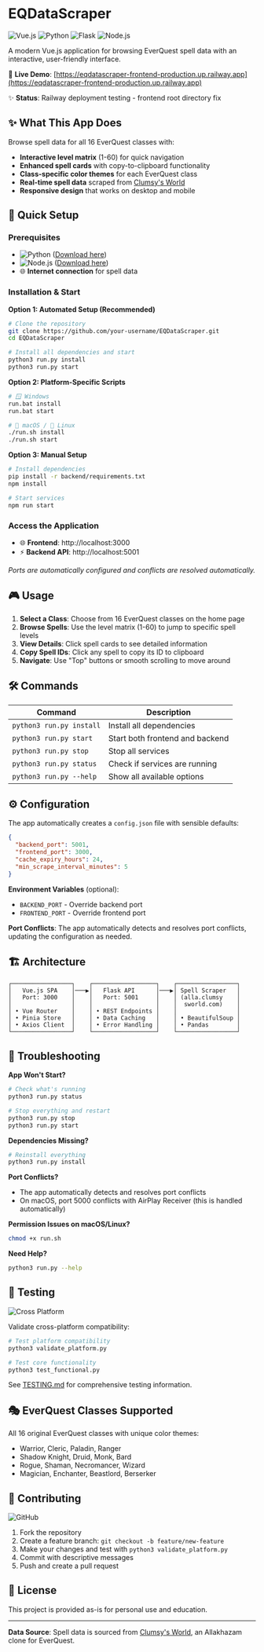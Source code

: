 # EQDataScraper

![Vue.js](https://img.shields.io/badge/Vue.js-4FC08D?style=for-the-badge&logo=vue.js&logoColor=white)
![Python](https://img.shields.io/badge/Python-3776AB?style=for-the-badge&logo=python&logoColor=white)
![Flask](https://img.shields.io/badge/Flask-000000?style=for-the-badge&logo=flask&logoColor=white)
![Node.js](https://img.shields.io/badge/Node.js-339933?style=for-the-badge&logo=node.js&logoColor=white)

A modern Vue.js application for browsing EverQuest spell data with an interactive, user-friendly interface.

🚀 **Live Demo**: [https://eqdatascraper-frontend-production.up.railway.app](https://eqdatascraper-frontend-production.up.railway.app)

✨ **Status**: Railway deployment testing - frontend root directory fix

## ✨ What This App Does

Browse spell data for all 16 EverQuest classes with:
- **Interactive level matrix** (1-60) for quick navigation
- **Enhanced spell cards** with copy-to-clipboard functionality  
- **Class-specific color themes** for each EverQuest class
- **Real-time spell data** scraped from [Clumsy's World](https://alla.clumsysworld.com/)
- **Responsive design** that works on desktop and mobile

## 🚀 Quick Setup

### Prerequisites
- ![Python](https://img.shields.io/badge/Python_3.8+-3776AB?style=flat-square&logo=python&logoColor=white) ([Download here](https://www.python.org/downloads/))
- ![Node.js](https://img.shields.io/badge/Node.js_16+-339933?style=flat-square&logo=node.js&logoColor=white) ([Download here](https://nodejs.org/))
- 🌐 **Internet connection** for spell data

### Installation & Start

**Option 1: Automated Setup (Recommended)**
```bash
# Clone the repository
git clone https://github.com/your-username/EQDataScraper.git
cd EQDataScraper

# Install all dependencies and start
python3 run.py install
python3 run.py start
```

**Option 2: Platform-Specific Scripts**
```bash
# 🪟 Windows
run.bat install
run.bat start

# 🍎 macOS / 🐧 Linux  
./run.sh install
./run.sh start
```

**Option 3: Manual Setup**
```bash
# Install dependencies
pip install -r backend/requirements.txt
npm install

# Start services
npm run start
```

### Access the Application
- 🌐 **Frontend**: http://localhost:3000
- ⚡ **Backend API**: http://localhost:5001

*Ports are automatically configured and conflicts are resolved automatically.*

## 🎮 Usage

1. **Select a Class**: Choose from 16 EverQuest classes on the home page
2. **Browse Spells**: Use the level matrix (1-60) to jump to specific spell levels
3. **View Details**: Click spell cards to see detailed information
4. **Copy Spell IDs**: Click any spell to copy its ID to clipboard
5. **Navigate**: Use "Top" buttons or smooth scrolling to move around

## 🛠️ Commands

| Command | Description |
|---------|-------------|
| `python3 run.py install` | Install all dependencies |
| `python3 run.py start` | Start both frontend and backend |
| `python3 run.py stop` | Stop all services |
| `python3 run.py status` | Check if services are running |
| `python3 run.py --help` | Show all available options |

## ⚙️ Configuration

The app automatically creates a `config.json` file with sensible defaults:

```json
{
  "backend_port": 5001,
  "frontend_port": 3000,
  "cache_expiry_hours": 24,
  "min_scrape_interval_minutes": 5
}
```

**Environment Variables** (optional):
- `BACKEND_PORT` - Override backend port
- `FRONTEND_PORT` - Override frontend port

**Port Conflicts**: The app automatically detects and resolves port conflicts, updating the configuration as needed.

## 🏗️ Architecture

```
┌─────────────────┐    ┌──────────────────┐    ┌─────────────────┐
│   Vue.js SPA    │───▶│   Flask API      │───▶│ Spell Scraper   │
│   Port: 3000    │    │   Port: 5001     │    │ (alla.clumsy    │
│                 │    │                  │    │  sworld.com)    │
│ • Vue Router    │    │ • REST Endpoints │    │                 │
│ • Pinia Store   │    │ • Data Caching   │    │ • BeautifulSoup │
│ • Axios Client  │    │ • Error Handling │    │ • Pandas        │
└─────────────────┘    └──────────────────┘    └─────────────────┘
```

## 🐛 Troubleshooting

**App Won't Start?**
```bash
# Check what's running
python3 run.py status

# Stop everything and restart
python3 run.py stop
python3 run.py start
```

**Dependencies Missing?**
```bash
# Reinstall everything
python3 run.py install
```

**Port Conflicts?**
- The app automatically detects and resolves port conflicts
- On macOS, port 5000 conflicts with AirPlay Receiver (this is handled automatically)

**Permission Issues on macOS/Linux?**
```bash
chmod +x run.sh
```

**Need Help?**
```bash
python3 run.py --help
```

## 🧪 Testing

![Cross Platform](https://img.shields.io/badge/Cross_Platform-Windows%20%7C%20macOS%20%7C%20Linux-blue?style=flat-square)

Validate cross-platform compatibility:
```bash
# Test platform compatibility
python3 validate_platform.py

# Test core functionality
python3 test_functional.py
```

See [TESTING.md](TESTING.md) for comprehensive testing information.

## 🎭 EverQuest Classes Supported

All 16 original EverQuest classes with unique color themes:
- Warrior, Cleric, Paladin, Ranger
- Shadow Knight, Druid, Monk, Bard  
- Rogue, Shaman, Necromancer, Wizard
- Magician, Enchanter, Beastlord, Berserker

## 🤝 Contributing

![GitHub](https://img.shields.io/badge/GitHub-181717?style=flat-square&logo=github&logoColor=white)

1. Fork the repository
2. Create a feature branch: `git checkout -b feature/new-feature`
3. Make your changes and test with `python3 validate_platform.py`
4. Commit with descriptive messages
5. Push and create a pull request

## 📄 License

This project is provided as-is for personal use and education.

---

**Data Source**: Spell data is sourced from [Clumsy's World](https://alla.clumsysworld.com/), an Allakhazam clone for EverQuest.